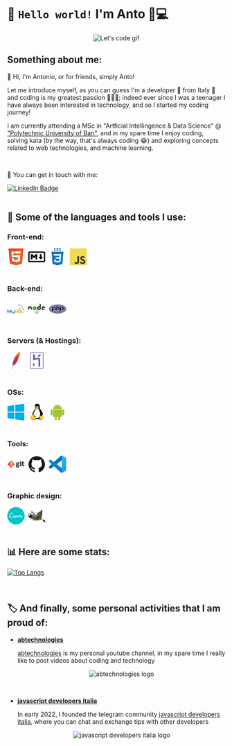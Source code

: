 # 👋 `Hello world!` I'm Anto 👾💻

<div id="header" align="center">
  <img src="https://media.giphy.com/media/HscDLzkO8EOTmgkhQP/giphy.gif" alt="Let's code gif" width="200" height="200">
</div>

## Something about me:

🖖 Hi, I'm Antonio, or for friends, simply Anto!

Let me introduce myself, as you can guess I'm a developer 🤖 from Italy 🍝 and coding is my greatest passion 🚀🚀🚀;
indeed ever since I was a teenager I have always been interested in technology, and so I started my coding journey!

I am currently attending a MSc in "Artficial Intellingence & Data Science" @ ["Polytechnic University of Bari"](https://www.poliba.it/), and in my spare time 
I enjoy coding, solving kata (by the way, that's always coding 😂) and exploring concepts related to web technologies, and machine learning.

<br>

📧 You can get in touch with me:

<div id="badges">
  <a href="https://it.linkedin.com/in/antonio-battista-a98964215">
    <img src="https://img.shields.io/badge/LinkedIn-blue?style=for-the-badge&logo=linkedin&logoColor=white" alt="LinkedIn Badge"/>
  </a> 
</div>

<br>

## 🧰 Some of the languages and tools I use:

### Front-end:

<div>
  <img src="https://github.com/devicons/devicon/blob/master/icons/html5/html5-original.svg" title="HTML5" alt="HTML" width="40" height="40"/>&nbsp;
  <img src="https://github.com/devicons/devicon/blob/master/icons/markdown/markdown-original.svg" title="Markdown" alt="Markdown" width="40" height="40"/>&nbsp;
  <img src="https://github.com/devicons/devicon/blob/master/icons/css3/css3-plain-wordmark.svg"  title="CSS3" alt="CSS" width="40" height="40"/>&nbsp;
  <img src="https://github.com/devicons/devicon/blob/master/icons/javascript/javascript-original.svg" title="JavaScript" alt="JavaScript" width="40" height="40"/>&nbsp;
</div>
 
 <br>
 
 ### Back-end:
 
<div>
  <img src="https://github.com/devicons/devicon/blob/master/icons/mysql/mysql-original-wordmark.svg" title="MySQL"  alt="MySQL" width="40" height="40"/>&nbsp;
  <img src="https://github.com/devicons/devicon/blob/master/icons/nodejs/nodejs-original-wordmark.svg" title="NodeJS" alt="NodeJS" width="40" height="40"/>&nbsp;
  <img src="https://github.com/devicons/devicon/blob/master/icons/php/php-original.svg" title="Php" alt="Php" width="40" height="40"/>&nbsp;
</div>

 <br>

### Servers (& Hostings):
<div>
  <img src="https://github.com/devicons/devicon/blob/master/icons/apache/apache-original.svg" title="Apache"  alt="Apache" width="40" height="40"/>&nbsp;
  <img src="https://github.com/devicons/devicon/blob/master/icons/heroku/heroku-original.svg" title="Heroku" alt="Heroku" width="40" height="40"/>&nbsp;
</div>

<br>

### OSs:
<div>
  <img src="https://github.com/devicons/devicon/blob/master/icons/windows8/windows8-original.svg" title="Windows"  alt="Windows" width="40" height="40"/>&nbsp;
  <img src="https://github.com/devicons/devicon/blob/master/icons/linux/linux-original.svg" title="Linux" alt="Linux" width="40" height="40"/>&nbsp;
  <img src="https://github.com/devicons/devicon/blob/master/icons/android/android-original.svg" title="Android" alt="Android" width="40" height="40"/>&nbsp;
</div>

<br>
 
### Tools:

<div>
  <img src="https://github.com/devicons/devicon/blob/master/icons/git/git-original-wordmark.svg" title="Git" alt="Git" width="40" height="40"/>&nbsp;
  <img src="https://github.com/devicons/devicon/blob/master/icons/github/github-original.svg" title="Github" alt="Github" width="40" height="40"/>&nbsp;
  <img src="https://github.com/devicons/devicon/blob/master/icons/vscode/vscode-original.svg" title="Vscode" alt="Vscode" width="40" height="40"/>&nbsp;
</div>

<br>
 
### Graphic design:

<div>  
  <img src="https://github.com/devicons/devicon/blob/master/icons/canva/canva-original.svg" title="Canva" alt="Canva" width="40" height="40"/>&nbsp;
  <img src="https://github.com/devicons/devicon/blob/master/icons/gimp/gimp-original.svg" title="Gimp" alt="Gimp" width="40" height="40"/>&nbsp;
</div>

<br>

## 📊 Here are some stats:

[![Top Langs](https://github-readme-stats.vercel.app/api/top-langs/?username=anto-b&layout=compact&theme=vision-friendly-dark)](https://github.com/anuraghazra/github-readme-stats)

<br>

## 🏷️ And finally, some personal activities that I am proud of:   

- **[abtechnologies](https://www.youtube.com/channel/UCaohnvf2lPm3z36XW0BeGpw)**

    [abtechnologies](https://www.youtube.com/channel/UCaohnvf2lPm3z36XW0BeGpw) is my personal youtube channel, in my spare time I really like to post videos about coding and technology

    <div align="center">
        <img src="https://user-images.githubusercontent.com/100710168/179364951-f44ed868-7707-4ed6-abc0-39de7cb9674d.png" title="abtechnologies log" alt="abtechnologies logo" width="200" height="200"/>
    </div> 

<br>

- **[javascript developers italia](https://t.me/javascript_developers_italia)**

    In early 2022, I founded the telegram community [javascript developers italia](https://t.me/javascript_developers_italia), where you can chat and exchange tips with other developers

    <div align="center">
        <img src="https://user-images.githubusercontent.com/100710168/179364889-6c050368-bd60-449c-91c1-f23798c8675b.png" title="javascript developers italia logo" alt="javascript developers italia logo" width="200" height="200"/>
    </div>





